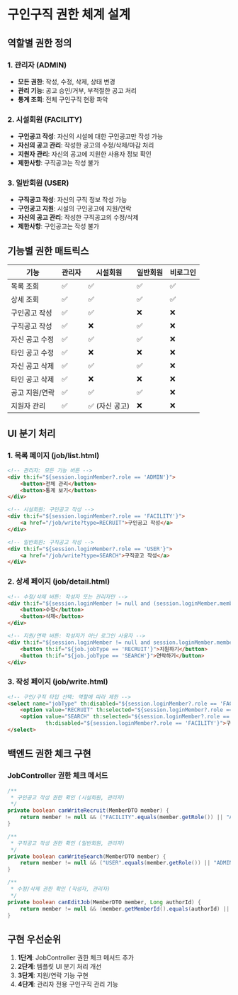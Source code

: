 # 구인구직 권한 체계 설계

## 역할별 권한 정의

### 1. 관리자 (ADMIN)
- **모든 권한**: 작성, 수정, 삭제, 상태 변경
- **관리 기능**: 공고 승인/거부, 부적절한 공고 처리
- **통계 조회**: 전체 구인구직 현황 파악

### 2. 시설회원 (FACILITY)  
- **구인공고 작성**: 자신의 시설에 대한 구인공고만 작성 가능
- **자신의 공고 관리**: 작성한 공고의 수정/삭제/마감 처리
- **지원자 관리**: 자신의 공고에 지원한 사용자 정보 확인
- **제한사항**: 구직공고는 작성 불가

### 3. 일반회원 (USER)
- **구직공고 작성**: 자신의 구직 정보 작성 가능  
- **구인공고 지원**: 시설의 구인공고에 지원/연락
- **자신의 공고 관리**: 작성한 구직공고의 수정/삭제
- **제한사항**: 구인공고는 작성 불가

## 기능별 권한 매트릭스

| 기능 | 관리자 | 시설회원 | 일반회원 | 비로그인 |
|------|--------|----------|----------|----------|
| 목록 조회 | ✅ | ✅ | ✅ | ✅ |
| 상세 조회 | ✅ | ✅ | ✅ | ✅ |
| 구인공고 작성 | ✅ | ✅ | ❌ | ❌ |
| 구직공고 작성 | ✅ | ❌ | ✅ | ❌ |
| 자신 공고 수정 | ✅ | ✅ | ✅ | ❌ |
| 타인 공고 수정 | ✅ | ❌ | ❌ | ❌ |
| 자신 공고 삭제 | ✅ | ✅ | ✅ | ❌ |
| 타인 공고 삭제 | ✅ | ❌ | ❌ | ❌ |
| 공고 지원/연락 | ✅ | ✅ | ✅ | ❌ |
| 지원자 관리 | ✅ | ✅ (자신 공고) | ❌ | ❌ |

## UI 분기 처리

### 1. 목록 페이지 (job/list.html)
```html
<!-- 관리자: 모든 기능 버튼 -->
<div th:if="${session.loginMember?.role == 'ADMIN'}">
    <button>전체 관리</button>
    <button>통계 보기</button>
</div>

<!-- 시설회원: 구인공고 작성 -->  
<div th:if="${session.loginMember?.role == 'FACILITY'}">
    <a href="/job/write?type=RECRUIT">구인공고 작성</a>
</div>

<!-- 일반회원: 구직공고 작성 -->
<div th:if="${session.loginMember?.role == 'USER'}">
    <a href="/job/write?type=SEARCH">구직공고 작성</a>
</div>
```

### 2. 상세 페이지 (job/detail.html)
```html
<!-- 수정/삭제 버튼: 작성자 또는 관리자만 -->
<div th:if="${session.loginMember != null and (session.loginMember.memberId == job.memberId or session.loginMember.role == 'ADMIN')}">
    <button>수정</button>
    <button>삭제</button>
</div>

<!-- 지원/연락 버튼: 작성자가 아닌 로그인 사용자 -->
<div th:if="${session.loginMember != null and session.loginMember.memberId != job.memberId}">
    <button th:if="${job.jobType == 'RECRUIT'}">지원하기</button>
    <button th:if="${job.jobType == 'SEARCH'}">연락하기</button>
</div>
```

### 3. 작성 페이지 (job/write.html)
```html
<!-- 구인/구직 타입 선택: 역할에 따라 제한 -->
<select name="jobType" th:disabled="${session.loginMember?.role == 'FACILITY'}">
    <option value="RECRUIT" th:selected="${session.loginMember?.role == 'FACILITY'}">구인</option>
    <option value="SEARCH" th:selected="${session.loginMember?.role == 'USER'}" 
            th:disabled="${session.loginMember?.role == 'FACILITY'}">구직</option>
</select>
```

## 백엔드 권한 체크 구현

### JobController 권한 체크 메서드
```java
/**
 * 구인공고 작성 권한 확인 (시설회원, 관리자)
 */
private boolean canWriteRecruit(MemberDTO member) {
    return member != null && ("FACILITY".equals(member.getRole()) || "ADMIN".equals(member.getRole()));
}

/**
 * 구직공고 작성 권한 확인 (일반회원, 관리자) 
 */
private boolean canWriteSearch(MemberDTO member) {
    return member != null && ("USER".equals(member.getRole()) || "ADMIN".equals(member.getRole()));
}

/**
 * 수정/삭제 권한 확인 (작성자, 관리자)
 */
private boolean canEditJob(MemberDTO member, Long authorId) {
    return member != null && (member.getMemberId().equals(authorId) || "ADMIN".equals(member.getRole()));
}
```

## 구현 우선순위

1. **1단계**: JobController 권한 체크 메서드 추가
2. **2단계**: 템플릿 UI 분기 처리 개선  
3. **3단계**: 지원/연락 기능 구현
4. **4단계**: 관리자 전용 구인구직 관리 기능